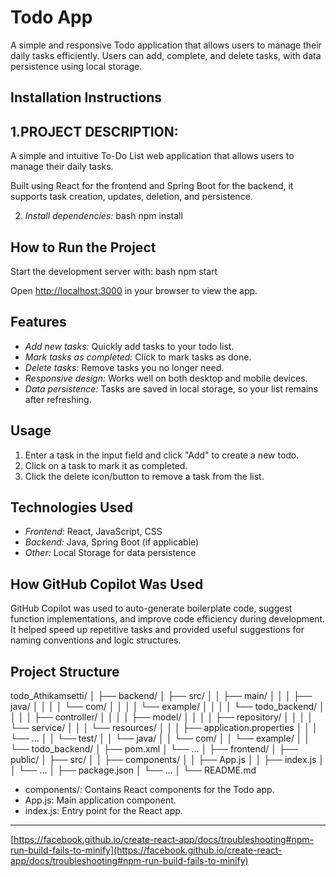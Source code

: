 # Todo App

A simple and responsive Todo application that allows users to manage their daily tasks efficiently. Users can add, complete, and delete tasks, with data persistence using local storage.

## Installation Instructions

## 1.PROJECT DESCRIPTION:

A simple and intuitive To-Do List web application that allows users to manage their daily tasks.

Built using React for the frontend and Spring Boot for the backend, it supports task creation, updates, deletion, and persistence.
   

2. *Install dependencies:*
   bash
   npm install
   

## How to Run the Project

Start the development server with:
bash
npm start

Open [http://localhost:3000](http://localhost:3000) in your browser to view the app.

## Features

- *Add new tasks:* Quickly add tasks to your todo list.
- *Mark tasks as completed:* Click to mark tasks as done.
- *Delete tasks:* Remove tasks you no longer need.
- *Responsive design:* Works well on both desktop and mobile devices.
- *Data persistence:* Tasks are saved in local storage, so your list remains after refreshing.

## Usage

1. Enter a task in the input field and click "Add" to create a new todo.
2. Click on a task to mark it as completed.
3. Click the delete icon/button to remove a task from the list.

<!-- Optionally, add screenshots or GIFs here to demonstrate usage. -->

## Technologies Used

- *Frontend:* React, JavaScript, CSS
- *Backend:* Java, Spring Boot (if applicable)
- *Other:* Local Storage for data persistence

## How GitHub Copilot Was Used

GitHub Copilot was used to auto-generate boilerplate code, suggest function implementations, and improve code efficiency during development. It helped speed up repetitive tasks and provided useful suggestions for naming conventions and logic structures.

## Project Structure

todo_Athikamsetti/
│
├── backend/
│   ├── src/
│   │   ├── main/
│   │   │   ├── java/
│   │   │   │   └── com/
│   │   │   │       └── example/
│   │   │   │           └── todo_backend/
│   │   │   │               ├── controller/
│   │   │   │               ├── model/
│   │   │   │               ├── repository/
│   │   │   │               └── service/
│   │   │   └── resources/
│   │   │       ├── application.properties
│   │   │       └── ...
│   │   └── test/
│   │       └── java/
│   │           └── com/
│   │               └── example/
│   │                   └── todo_backend/
│   ├── pom.xml
│   └── ...
│
├── frontend/
│   ├── public/
│   ├── src/
│   │   ├── components/
│   │   ├── App.js
│   │   ├── index.js
│   │   └── ...
│   ├── package.json
│   └── ...
│
└── README.md
- components/: Contains React components for the Todo app.
- App.js: Main application component.
- index.js: Entry point for the React app.

---
 [https://facebook.github.io/create-react-app/docs/troubleshooting#npm-run-build-fails-to-minify](https://facebook.github.io/create-react-app/docs/troubleshooting#npm-run-build-fails-to-minify)
 
